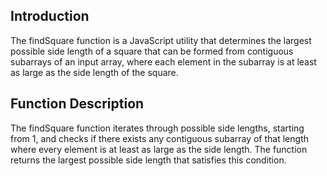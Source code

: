 <h2>Introduction</h2>
<p>The findSquare function is a JavaScript utility that determines the largest possible side length of a square that can be formed from contiguous subarrays of an input array, where each element in the subarray is at least as large as the side length of the square.</p>

<h2>Function Description</h2>
<p>The findSquare function iterates through possible side lengths, starting from 1, and checks if there exists any contiguous subarray of that length where every element is at least as large as the side length. The function returns the largest possible side length that satisfies this condition.</p>
